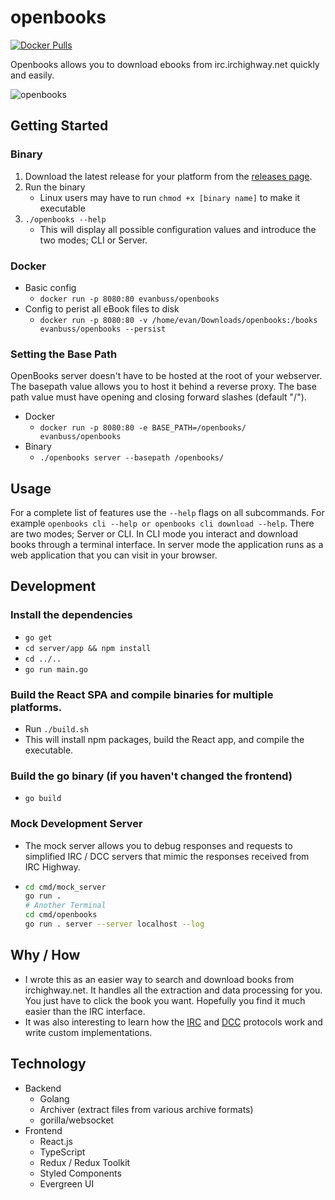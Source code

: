 # openbooks

[![Docker Pulls](https://img.shields.io/docker/pulls/evanbuss/openbooks.svg)](https://hub.docker.com/r/evanbuss/openbooks/)

Openbooks allows you to download ebooks from irc.irchighway.net quickly and easily.

![openbooks](https://raw.githubusercontent.com/evan-buss/openbooks/master/.github/home_v2.png)

## Getting Started

### Binary

1. Download the latest release for your platform from the [releases page](https://github.com/evan-buss/openbooks/releases).
2. Run the binary
   - Linux users may have to run `chmod +x [binary name]` to make it executable
3. `./openbooks --help`
   - This will display all possible configuration values and introduce the two modes; CLI or Server.

### Docker

- Basic config
  - `docker run -p 8080:80 evanbuss/openbooks`
- Config to perist all eBook files to disk
  - `docker run -p 8080:80 -v /home/evan/Downloads/openbooks:/books evanbuss/openbooks --persist`

### Setting the Base Path

OpenBooks server doesn't have to be hosted at the root of your webserver. The basepath value allows you to host it behind a reverse proxy. The base path value must have opening and closing forward slashes (default "/").

- Docker
  - `docker run -p 8080:80 -e BASE_PATH=/openbooks/ evanbuss/openbooks`
- Binary
  - `./openbooks server --basepath /openbooks/`

## Usage

For a complete list of features use the `--help` flags on all subcommands.
For example `openbooks cli --help or openbooks cli download --help`. There are
two modes; Server or CLI. In CLI mode you interact and download books through
a terminal interface. In server mode the application runs as a web application
that you can visit in your browser.

## Development

### Install the dependencies

- `go get`
- `cd server/app && npm install`
- `cd ../..`
- `go run main.go`

### Build the React SPA and compile binaries for multiple platforms.

- Run `./build.sh`
- This will install npm packages, build the React app, and compile the executable.

### Build the go binary (if you haven't changed the frontend)

- `go build`

### Mock Development Server

- The mock server allows you to debug responses and requests to simplified IRC / DCC
  servers that mimic the responses received from IRC Highway.
- 
  ```bash
  cd cmd/mock_server
  go run .
  # Another Terminal
  cd cmd/openbooks
  go run . server --server localhost --log
  ```

## Why / How

- I wrote this as an easier way to search and download books from irchighway.net. It handles all the extraction and data processing for you. You just have to click the book you want. Hopefully you find it much easier than the IRC interface.
- It was also interesting to learn how the [IRC](https://en.wikipedia.org/wiki/Internet_Relay_Chat) and [DCC](https://en.wikipedia.org/wiki/Direct_Client-to-Client) protocols work and write custom implementations.

## Technology

- Backend
  - Golang
  - Archiver (extract files from various archive formats)
  - gorilla/websocket
- Frontend
  - React.js
  - TypeScript
  - Redux / Redux Toolkit
  - Styled Components
  - Evergreen UI
